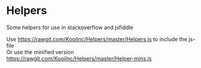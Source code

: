 Helpers
=======

Some helpers for use in stackoverflow and jsfiddle

Use https://rawgit.com/KooiInc/Helpers/master/Helpers.js to include the js-file  
Or use the minified version https://rawgit.com/KooiInc/Helpers/master/Helper-mins.js
